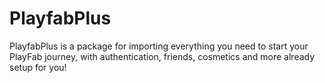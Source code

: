 # PlayfabPlus
PlayfabPlus is a package for importing everything you need to start your PlayFab journey, with authentication, friends, cosmetics and more already setup for you!

